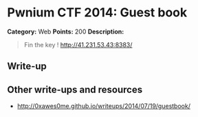 # Pwnium CTF 2014: Guest book

**Category:** Web
**Points:** 200
**Description:**
> Fin the key ! http://41.231.53.43:8383/

## Write-up


## Other write-ups and resources
* <http://0xawes0me.github.io/writeups/2014/07/19/guestbook/>
